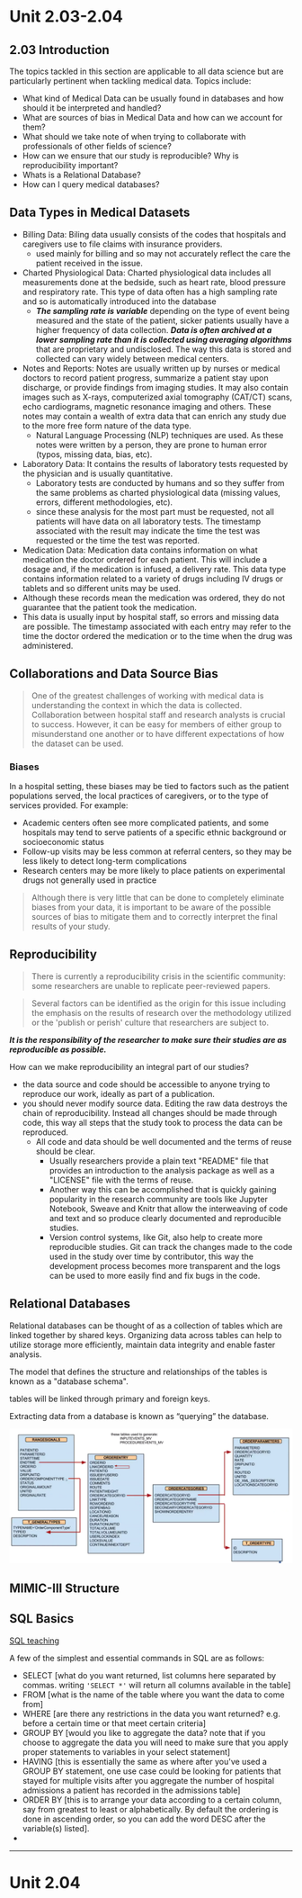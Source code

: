 # Unit 2.03-2.04

## 2.03 Introduction

The topics tackled in this section are applicable to all data science but are particularly pertinent when tackling medical data. Topics include:
   * What kind of Medical Data can be usually found in databases and how should it be interpreted and handled?
   * What are sources of bias in Medical Data and how can we account for them?
   * What should we take note of when trying to collaborate with professionals of other fields of science?
   * How can we ensure that our study is reproducible? Why is reproducibility important?
   * Whats is a Relational Database?
   * How can I query medical databases?
   
## Data Types in Medical Datasets

  * Billing Data: Biling data usually consists of the codes that hospitals and caregivers use to file claims with insurance providers. 
     * used mainly for billing and so may not accurately reflect the care the patient received in the issue.
  * Charted Physiological Data: Charted physiological data includes all measurements done at the bedside, such as heart rate, blood pressure and respiratory rate. This type of data often has a high sampling rate and so is automatically introduced into the database
     * ***The sampling rate is variable*** depending on the type of event being measured and the state of the patient, sicker patients usually have a higher frequency of data collection. ***Data is often archived at a lower sampling rate than it is collected using averaging algorithms*** that are proprietary and undisclosed. The way this data is stored and collected can vary widely between medical centers.
  * Notes and Reports: Notes are usually written up by nurses or medical doctors to record patient progress, summarize a patient stay upon discharge, or provide findings from imaging studies. It may also contain images such as X-rays, computerized axial tomography (CAT/CT) scans, echo cardiograms, magnetic resonance imaging and others. These notes may contain a wealth of extra data that can enrich any study due to the more free form nature of the data type.
    * Natural Language Processing (NLP) techniques are used. As these notes were written by a person, they are prone to human error (typos, missing data, bias, etc).
  * Laboratory Data: It contains the results of laboratory tests requested by the physician and is usually quantitative.
    * Laboratory tests are conducted by humans and so they suffer from the same problems as charted physiological data (missing values, errors, different methodologies, etc).
    * since these analysis for the most part must be requested, not all patients will have data on all laboratory tests. The timestamp associated with the result may indicate the time the test was requested or the time the test was reported.
  * Medication Data: Medication data contains information on what medication the doctor ordered for each patient. This will include a dosage and, if the medication is infused, a delivery rate. This data type contains information related to a variety of drugs including IV drugs or tablets and so different units may be used.
   * Although these records mean the medication was ordered, they do not guarantee that the patient took the medication.
   * This data is usually input by hospital staff, so errors and missing data are possible. The timestamp associated with each entry may refer to the time the doctor ordered the medication or to the time when the drug was administered.

## Collaborations and Data Source Bias

> One of the greatest challenges of working with medical data is understanding the context in which the data is collected. Collaboration between hospital staff and research analysts is crucial to success. However, it can be easy for members of either group to misunderstand one another or to have different expectations of how the dataset can be used. 

### Biases

In a hospital setting, these biases may be tied to factors such as the patient populations served, the local practices of caregivers, or to the type of services provided. For example:
  * Academic centers often see more complicated patients, and some hospitals may tend to serve patients of a specific ethnic background or socioeconomic status
  * Follow-up visits may be less common at referral centers, so they may be less likely to detect long-term complications
  * Research centers may be more likely to place patients on experimental drugs not generally used in practice
  
> Although there is very little that can be done to completely eliminate biases from your data, it is important to be aware of the possible sources of bias to mitigate them and to correctly interpret the final results of your study. 

## Reproducibility

> There is currently a reproducibility crisis in the scientific community: some researchers are unable to replicate peer-reviewed papers.

> Several factors can be identified as the origin for this issue including the emphasis on the results of research over the methodology utilized or the 'publish or perish' culture that researchers are subject to.

***It is the responsibility of the researcher to make sure their studies are as reproducible as possible.***

How can we make reproducibility an integral part of our studies?
  * the data source and code should be accessible to anyone trying to reproduce our work, ideally as part of a publication.
  * you should never modify source data. Editing the raw data destroys the chain of reproducibility. Instead all changes should be made through code, this way all steps that the study took to process the data can be reproduced.
    * All code and data should be well documented and the terms of reuse should be clear.
      * Usually researchers provide a plain text "README" file that provides an introduction to the analysis package as well as a "LICENSE" file with the terms of reuse.
      * Another way this can be accomplished that is quickly gaining popularity in the research community are tools like Jupyter Notebook, Sweave and Knitr that allow the interweaving of code and text and so produce clearly documented and reproducible studies.
      * Version control systems, like Git, also help to create more reproducible studies. Git can track the changes made to the code used in the study over time by contributor, this way the development process becomes more transparent and the logs can be used to more easily find and fix bugs in the code.

## Relational Databases

Relational databases can be thought of as a collection of tables which are linked together by shared keys. Organizing data across tables can help to utilize storage more efficiently, maintain data integrity and enable faster analysis.

The model that defines the structure and relationships of the tables is known as a "database schema".

tables will be linked through primary and foreign keys. 

Extracting data from a database is known as “querying” the database.

![ER Diagram](https://github.com/tatpongkatanyukul/Collaborative/blob/main/relationalDB.png)

## MIMIC-III Structure

## SQL Basics

[SQL teaching](https://www.sqlteaching.com/)

A few of the simplest and essential commands in SQL are as follows:
  * SELECT [what do you want returned, list columns here separated by commas. writing ```'SELECT *'``` will return all columns available in the table]
  * FROM [what is the name of the table where you want the data to come from]
  * WHERE [are there any restrictions in the data you want returned? e.g. before a certain time or that meet certain criteria]
  * GROUP BY [would you like to aggregate the data? note that if you choose to aggregate the data you will need to make sure that you apply proper statements to variables in your select statement]
  * HAVING [this is essentially the same as where after you've used a GROUP BY statement, one use case could be looking for patients that stayed for multiple visits after you aggregate the number of hospital admissions a patient has recorded in the admissions table]
  * ORDER BY [this is to arrange your data according to a certain column, say from greatest to least or alphabetically. By default the ordering is done in ascending order, so you can add the word DESC after the variable(s) listed]. 
  * 
---

# Unit 2.04

